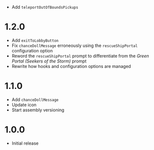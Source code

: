 - Add `teleportOutOfBoundsPickups`

# 1.2.0
- Add `exitToLobbyButton`
- Fix `chanceDollMessage` erroneously using the `rescueShipPortal` configuration option
- Reword the `rescueShipPortal` prompt to differentiate from the *Green Portal (Seekers of the Storm)* prompt
- Rewrite how hooks and configuration options are managed

# 1.1.0
- Add `chanceDollMessage`
- Update icon
- Start assembly versioning

# 1.0.0
- Initial release
